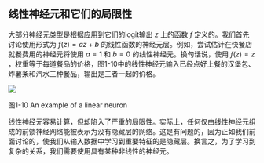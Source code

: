 ## 线性神经元和它们的局限性
大部分神经元类型是根据应用到它们的logit输出 $z$ 上的函数 $f$ 定义的。我们首先讨论使用形式为 $f(z)=az+b$ 的线性函数的神经元层。例如，尝试估计在快餐店就餐费用的神经元将使用 $a=1$ 和 $b=0$ 的线性神经元。换句话说，使用 $f(z)=z$ ，权重等于每道餐品的价格，图1-10中的线性神经元输入已经点好上餐的汉堡包、炸薯条和汽水三种餐品，输出是三者一起的价格。

![](https://github.com/lucasbyAI/Fundamental_of_Deep_Learning_ZH/blob/master/images_folder/Fig1-10.png)

图1-10 An example of a linear neuron

线性神经元容易计算，但却陷入了严重的局限性。实际上，任何仅由线性神经元组成的前馈神经网络能被表示为没有隐藏层的网络。这是有问题的，因为正如我们前面讨论的，使我们从输入数据中学习到重要特征的是隐藏层。换言之，为了学习到复杂的关系，我们需要使用具有某种非线性的神经元。
